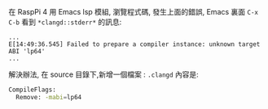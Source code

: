 在 RaspPi 4 用 Emacs lsp 模組, 瀏覽程式碼, 發生上面的錯誤, Emacs 裏面 `C-x` `C-b` 看到 `*clangd::stderr*` 的訊息:

```
...
E[14:49:36.545] Failed to prepare a compiler instance: unknown target ABI 'lp64' 
...
```

解決辦法, 在 source 目錄下,新增一個檔案 : `.clangd` 內容是:

```bash
CompileFlags:    
  Remove: -mabi=lp64
```

